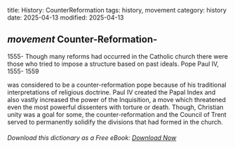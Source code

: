 title: History: CounterReformation
tags: history, movement
category: history
date: 2025-04-13
modified: 2025-04-13

## _movement_ Counter-Reformation-
1555-
Though many reforms had occurred
 in the Catholic church there were those who tried to impose a
 structure based on past ideals. Pope Paul IV, 1555-
1559

 was considered to be a counter-reformation pope because of his
 traditional interpretations of religious doctrine. Paul IV created
 the Papal Index
 and also vastly increased the power of
 the Inquisition, a move which threatened even the most powerful
 dissenters with torture or death. Though, Christian unity was a
 goal for some, the counter-reformation and the Council of Trent
 served to permanently solidify the divisions that had formed in the
 church.



###### Download *this* dictionary as a Free eBook: [Download Now]({static}static/SerfHistoryDictionary.pdf)

